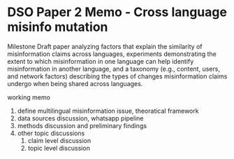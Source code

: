 # DSO Paper 2 Memo - Cross language misinfo mutation

Milestone Draft paper analyzing factors that explain the similarity of misinformation claims across languages, experiments demonstrating the extent to which misinformation in one language can help identify misinformation in another language, and a taxonomy (e.g., content, users, and network factors) describing the types of changes misinformation claims undergo when being shared across languages.

working memo
1. define multilingual misinformation issue, theoratical framework
2. data sources discussion, whatsapp pipeline
3. methods discussion and preliminary findings
4. other topic discussions
    1. claim level discussion
    2. topic level discussion

